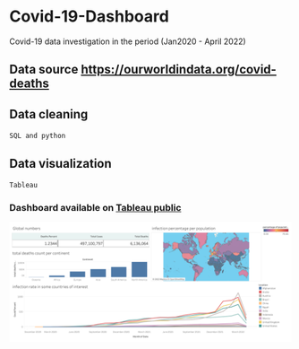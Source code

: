 # Covid-19-Dashboard
Covid-19 data investigation in the period (Jan2020 - April 2022)

## Data source https://ourworldindata.org/covid-deaths

## Data cleaning 
    SQL and python
## Data visualization
    Tableau 
### Dashboard available on [Tableau public](https://public.tableau.com/app/profile/donia.sharafeldin/viz/Covid-19_16530715950570/Dashboard1?publish=yes)

![d](https://github.com/Donia-sharafeldin/Covid-19-Dashboard/blob/main/Dashboard%201.png?raw=true)
